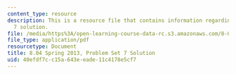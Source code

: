 ```yaml
---
content_type: resource
description: This is a resource file that contains information regarding problem set
  7 solution.
file: /media/https%3A/open-learning-course-data-rc.s3.amazonaws.com/8-04-quantum-physics-i-spring-2013/40efdf7cc15a643eeade11c4178e5cf7_MIT8_04S13_ps7_sol.pdf
file_type: application/pdf
resourcetype: Document
title: 8.04 Spring 2013, Problem Set 7 Solution
uid: 40efdf7c-c15a-643e-eade-11c4178e5cf7
---
```


